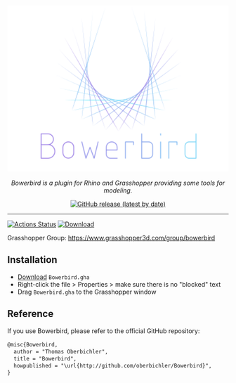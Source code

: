 <p align="center"><img width="600" src="https://raw.githubusercontent.com/oberbichler/Bowerbird/master/docs/bowerbird.svg?sanitize=true&max-age=2592000"></p>

<p align="center"><i>Bowerbird is a plugin for Rhino and Grasshopper providing some tools for modeling.</i></p>

<p align="center"><a href="https://github.com/oberbichler/Bowerbird/releases/latest/download/Bowerbird.gha"><img alt="GitHub release (latest by date)" src="https://img.shields.io/github/v/release/oberbichler/Bowerbird?color=blue&label=Download&style=for-the-badge"></a></p>

---

[![Actions Status](https://github.com/oberbichler/Bowerbird/workflows/CI/badge.svg?branch=master)](https://github.com/oberbichler/Bowerbird/actions) [![Download](https://img.shields.io/github/downloads/oberbichler/Bowerbird/total.svg)](https://github.com/oberbichler/Bowerbird/releases/latest)

Grasshopper Group: https://www.grasshopper3d.com/group/bowerbird

## Installation

* [Download](https://github.com/oberbichler/Bowerbird/releases/latest/download/Bowerbird.gha) `Bowerbird.gha`
* Right-click the file > Properties > make sure there is no "blocked" text
* Drag `Bowerbird.gha` to the Grasshopper window

## Reference

If you use Bowerbird, please refer to the official GitHub repository:

```
@misc{Bowerbird,
  author = "Thomas Oberbichler",
  title = "Bowerbird",
  howpublished = "\url{http://github.com/oberbichler/Bowerbird}",
}
```
